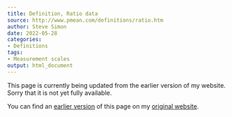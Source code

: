 ```yaml
---
title: Definition, Ratio data
source: http://www.pmean.com/definitions/ratio.htm
author: Steve Simon
date: 2022-05-28
categories:
- Definitions
tags:
- Measurement scales
output: html_document
---
```


This page is currently being updated from the earlier version of my website. Sorry that it is not yet fully available.

<!---More--->

You can find an [earlier version][sim1] of this page on my [original website][sim2].

[sim1]: http://www.pmean.com/definitions/ratio.htm
[sim2]: http://www.pmean.com/original_site.html
